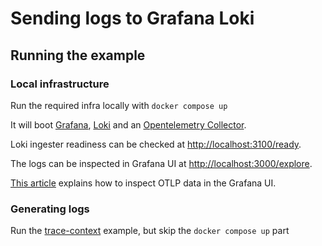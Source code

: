 # Sending logs to Grafana Loki

## Running the example

### Local infrastructure

Run the required infra locally with
`docker compose up`

It will boot [Grafana](https://grafana.com/docs/grafana/latest/), [Loki](https://grafana.com/docs/loki/latest/) and an [Opentelemetry Collector](https://opentelemetry.io/docs/collector/).

Loki ingester readiness can be checked at
[http://localhost:3100/ready](http://localhost:3100/ready).

The logs can be inspected in Grafana UI at
[http://localhost:3000/explore](http://localhost:3000/explore).

[This article](https://grafana.com/docs/opentelemetry/visualization/loki-data/) explains how to inspect OTLP data in the Grafana UI.

### Generating logs
Run the [trace-context](../trace-context) example, but skip the `docker compose up` part

